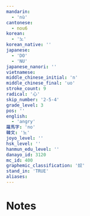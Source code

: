 ```yaml
---
mandarin:
  - 'nù'
cantonese:
  - nou6
korean:
  - '노'
korean_native: ''
japanese:
  - 'DO'
  - 'NU'
japanese_nanori: ''
vietnamese:
middle_chinese_initial: 'n'
middle_chinese_final: 'uo'
stroke_count: 9
radical: '心'
skip_number: '2-5-4'
grade_level: 3
pos: ''
english:
  - 'angry'
羅馬字: 'no'
韓文: '노'
joyo_level: ''
hsk_level: ''
hanmun_edu_level: ''
danayo_id: 3120
mc_id: 400
graphemic_classification: '奴'
stand_in: 'TRUE'
aliases:
---
```


# Notes

